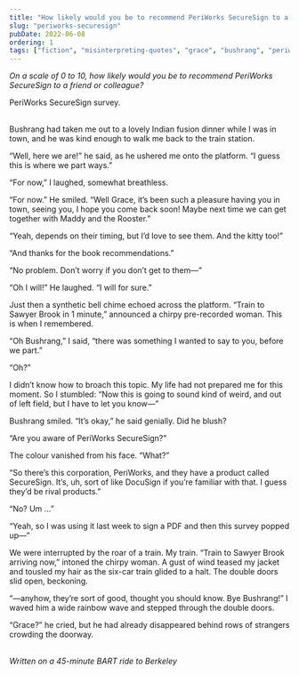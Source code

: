 ```yaml
---
title: "How likely would you be to recommend PeriWorks SecureSign to a friend or colleague?"
slug: "periworks-securesign"
pubDate: 2022-06-08
ordering: 1
tags: ["fiction", "misinterpreting-quotes", "grace", "bushrang", "periworks-securesign", "madeline", "rooster", "sawyer-brook", "awkward"]
---
```


_On a scale of 0 to 10, how likely would you be to recommend PeriWorks SecureSign to a friend or colleague?_
<div class="quote-attribution">
PeriWorks SecureSign survey.
</div>

<br />

<span class="small-caps">Bushrang had taken me out</span> to a lovely Indian fusion dinner while I was in town, and he was kind enough to walk me back to the train station.

“Well, here we are!” he said, as he ushered me onto the platform. “I guess this is where we part ways.”

“For now,” I laughed, somewhat breathless.

“For now.” He smiled. “Well Grace, it’s been such a pleasure having you in town, seeing you, I hope you come back soon! Maybe next time we can get together with Maddy and the Rooster.”

“Yeah, depends on their timing, but I’d love to see them. And the kitty too!”

“And thanks for the book recommendations.”

“No problem. Don’t worry if you don’t get to them—”

“Oh I will!” He laughed. “I will for sure.”

Just then a synthetic bell chime echoed across the platform. “Train to Sawyer Brook in 1 minute,” announced a chirpy pre-recorded woman. This is when I remembered.

“Oh Bushrang,” I said, “there was something I wanted to say to you, before we part.”

“Oh?”

I didn’t know how to broach this topic. My life had not prepared me for this moment. So I stumbled: “Now this is going to sound kind of weird, and out of left field, but I have to let you know—”

Bushrang smiled. “It’s okay,” he said genially. Did he blush?

“Are you aware of PeriWorks SecureSign?”

The colour vanished from his face. “What?”

“So there’s this corporation, PeriWorks, and they have a product called SecureSign. It’s, uh, sort of like DocuSign if you’re familiar with that. I guess they’d be rival products.”

“No? Um …”

“Yeah, so I was using it last week to sign a PDF and then this survey popped up—”

We were interrupted by the roar of a train. My train. “Train to Sawyer Brook arriving now,” intoned the chirpy woman. A gust of wind teased my jacket and tousled my hair as the six-car train glided to a halt. The double doors slid open, beckoning.

“—anyhow, they’re sort of good, thought you should know. Bye Bushrang!” I waved him a wide rainbow wave and stepped through the double doors.

“Grace?” he cried, but he had already disappeared behind rows of strangers crowding the doorway.

<br />

<div class="commentary">
<i>
Written on a 45-minute BART ride to Berkeley
</i>
</div>